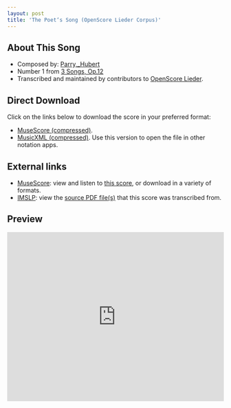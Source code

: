 ```yaml
---
layout: post
title: 'The Poet‘s Song (OpenScore Lieder Corpus)'
---
```


## About This Song

- Composed by: [Parry,_Hubert](https://fourscoreandmore.org/openscore/lieder/Parry,_Hubert)
- Number 1 from [3 Songs, Op.12](https://fourscoreandmore.org/openscore/lieder/Parry,_Hubert/3_Songs,_Op.12)
- Transcribed and maintained by contributors to [OpenScore Lieder].

[OpenScore Lieder]: https://musescore.com/openscore-lieder-corpus

## Direct Download

Click on the links below to download the score in your preferred format:
- [MuseScore (compressed)](https://github.com/openscore/lieder/blob/main/scores/Parry,_Hubert/3_Songs,_Op.12/1_The_Poet‘s_Song/lc6434272.mscz?raw=true).
- [MusicXML (compressed)](https://github.com/openscore/lieder/blob/main/scores/Parry,_Hubert/3_Songs,_Op.12/1_The_Poet‘s_Song/lc6434272.mxl?raw=true). Use this version to open the file in other notation apps.

## External links

- [MuseScore]: view and listen to [this score][MuseScore], or download in a variety of formats.
- [IMSLP]: view the [source PDF file(s)][IMSLP] that this score was transcribed from.

[MuseScore]: https://musescore.com/score/6434272
[IMSLP]: https://imslp.org/wiki/Special:ReverseLookup/184205

## Preview

<iframe width="100%" height="394" src="https://musescore.com/openscore-lieder-corpus/scores/6434272/embed" frameborder="0" allowfullscreen allow="autoplay; fullscreen"></iframe>
